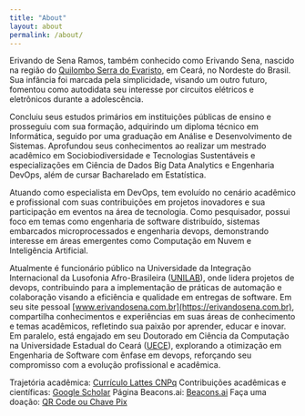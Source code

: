 ```yaml
---
title: "About"
layout: about
permalink: /about/
---
```


Erivando de Sena Ramos, também conhecido como Erivando Sena, nascido na região do [Quilombo Serra do Evaristo](http://portal.iphan.gov.br/noticias/detalhes/446/museu-comunitario-recebe-achados-arqueologicos-na-serra-do-evaristo-ce), em Ceará, no Nordeste do Brasil. Sua infância foi marcada pela simplicidade, visando um outro futuro, fomentou como autodidata seu interesse por circuitos elétricos e eletrônicos durante a adolescência.

Concluiu seus estudos primários em instituições públicas de ensino e prosseguiu com sua formação, adquirindo um diploma técnico em Informática, seguido por uma graduação em Análise e Desenvolvimento de Sistemas. Aprofundou seus conhecimentos ao realizar um mestrado acadêmico em Sociobiodiversidade e Tecnologias Sustentáveis e especializações em Ciência de Dados Big Data Analytics e Engenharia DevOps, além de cursar Bacharelado em Estatística.

Atuando como especialista em DevOps, tem evoluído no cenário acadêmico e profissional com suas contribuições em projetos inovadores e sua participação em eventos na área de tecnologia. Como pesquisador, possui foco em temas como engenharia de software distribuído, sistemas embarcados microprocessados e engenharia devops, demonstrando interesse em áreas emergentes como Computação em Nuvem e Inteligência Artificial.

Atualmente é funcionário público na Universidade da Integração Internacional da Lusofonia Afro-Brasileira ([UNILAB](https://unilab.edu.br/)), onde lidera projetos de devops, contribuindo para a implementação de práticas de automação e colaboração visando a eficiência e qualidade em entregas de software. Em seu site pessoal [www.erivandosena.com.br](https://erivandosena.com.br), compartilha conhecimentos e experiências em suas áreas de conhecimento e temas acadêmicos, refletindo sua paixão por aprender, educar e inovar. Em paralelo, está engajado em seu Doutorado em Ciência da Computação na Universidade Estadual do Ceará ([UECE](https://www.uece.br/ppgcc/)), explorando a otimização em Engenharia de Software com ênfase em devops, reforçando seu compromisso com a evolução profissional e acadêmica.

Trajetória acadêmica:
[Currículo Lattes CNPq](http://lattes.cnpq.br/3207935358521360)
Contribuições acadêmicas e científicas:
[Google Scholar](https://scholar.google.com.br/citations?hl=pt-BR&user=rk-pamMAAAAJ)
Página Beacons.ai:
[Beacons.ai](https://beacons.ai/erivando)
Faça uma doação:
[QR Code ou Chave Pix](https://nubank.com.br/pagar/9jl3e/kLhj1fUkis)
